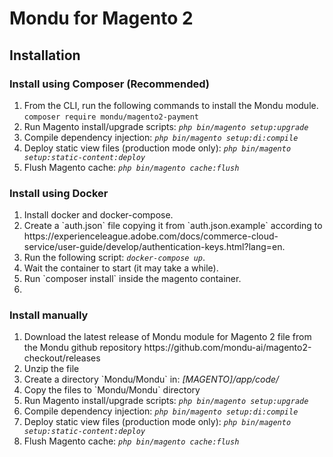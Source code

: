 # Mondu for Magento 2

## Installation

### Install using Composer (Recommended)

<ol>
<li> From the CLI, run the following commands to install the Mondu module.
<code>composer require mondu/magento2-payment</code></li>
<li> Run Magento install/upgrade scripts: <code><em>php bin/magento setup:upgrade</em></code> </li>
<li> Compile dependency injection: <code><em>php bin/magento setup:di:compile</em></code> </li>
<li> Deploy static view files (production mode only): <code><em>php bin/magento setup:static-content:deploy</em></code> </li>
<li> Flush Magento cache: <code><em>php bin/magento cache:flush</em></code></li>
</ol>

### Install using Docker

<ol>
<li> Install docker and docker-compose.
<li> Create a `auth.json` file copying it from `auth.json.example` according to https://experienceleague.adobe.com/docs/commerce-cloud-service/user-guide/develop/authentication-keys.html?lang=en.</li>
<li> Run the following script: <code><em>docker-compose up</em></code>.</li>
<li> Wait the container to start (it may take a while).</li>
<li> Run `composer install` inside the magento container.<li>
</ol>

### Install manually

<ol>
<li> Download the latest release of Mondu module for Magento 2 file from the Mondu github repository https://github.com/mondu-ai/magento2-checkout/releases </li>
<li> Unzip the file</li>
<li> Create a directory `Mondu/Mondu` in: <em>[MAGENTO]/app/code/ </em> </li>
<li> Copy the files to `Mondu/Mondu` directory </li>
<li> Run Magento install/upgrade scripts: <code><em>php bin/magento setup:upgrade</em></code> </li>
<li> Compile dependency injection: <code><em>php bin/magento setup:di:compile</em></code> </li>
<li> Deploy static view files (production mode only): <code><em>php bin/magento setup:static-content:deploy</em></code> </li>
<li> Flush Magento cache: <code><em>php bin/magento cache:flush</em></code></li>
</ol>
